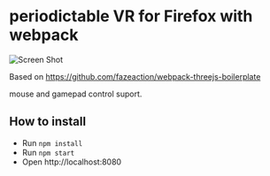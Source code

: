 # periodictable VR for Firefox with webpack

![Screen Shot](https://github.com/nishioka/periodictable/raw/master/app/images/ss.png "Screen Shot")

Based on  https://github.com/fazeaction/webpack-threejs-boilerplate

mouse and gamepad control suport.

## How to install

* Run `npm install`
* Run `npm start`
* Open http://localhost:8080

